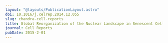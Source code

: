 ```yaml
---
layout: "@layouts/PublicationLayout.astro"
doi: 10.1016/j.celrep.2014.12.055
slug: chandra-cell-reports
title: Global Reorganization of the Nuclear Landscape in Senescent Cells
journal: Cell Reports
pubDate: 2015-2-01
---
```

